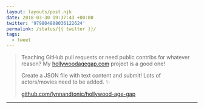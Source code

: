 ```yaml
---
layout: layouts/post.njk
date: 2018-03-30 19:37:43 +00:00
twitter: '979804888036122624'
permalink: /status/{{ twitter }}/
tags: 
  - tweet
---
```


> Teaching GitHub pull requests or need public contribs for whatever reason? My [hollywoodagegap.com](https://hollywoodagegap.com) project is a good one!
> 
> Create a JSON file with text content and submit! Lots of actors/movies need to be added. ✨
> 
> [github.com/lynnandtonic/hollywood-age-gap](https://github.com/lynnandtonic/hollywood-age-gap)

---
